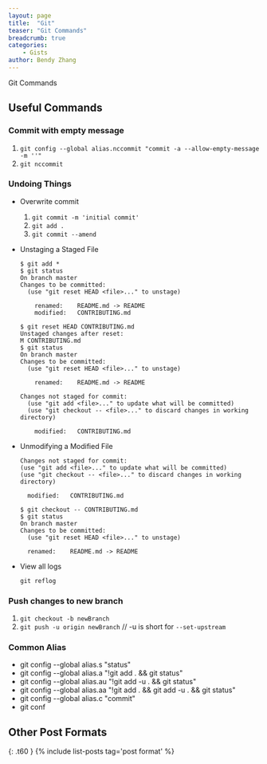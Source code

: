 ```yaml
---
layout: page
title:  "Git"
teaser: "Git Commands"
breadcrumb: true
categories:
    - Gists
author: Bendy Zhang
---
```


Git Commands
  
## Useful Commands
  
### Commit with empty message

1. `git config --global alias.nccommit "commit -a --allow-empty-message -m ''"`
1. `git nccommit`

### Undoing Things

- Overwrite commit
  1. `git commit -m 'initial commit'`
  1. `git add .`
  1. `git commit --amend`
  
- Unstaging a Staged File

  ```shell
  $ git add *
  $ git status
  On branch master
  Changes to be committed:
    (use "git reset HEAD <file>..." to unstage)

      renamed:    README.md -> README
      modified:   CONTRIBUTING.md
  ```
  
  ```shell
  $ git reset HEAD CONTRIBUTING.md
  Unstaged changes after reset:
  M	CONTRIBUTING.md
  $ git status
  On branch master
  Changes to be committed:
    (use "git reset HEAD <file>..." to unstage)

      renamed:    README.md -> README

  Changes not staged for commit:
    (use "git add <file>..." to update what will be committed)
    (use "git checkout -- <file>..." to discard changes in working directory)

      modified:   CONTRIBUTING.md
  ```

- Unmodifying a Modified File

  ```shell
  Changes not staged for commit:
  (use "git add <file>..." to update what will be committed)
  (use "git checkout -- <file>..." to discard changes in working directory)

    modified:   CONTRIBUTING.md
  ```

  ```shell
  $ git checkout -- CONTRIBUTING.md
  $ git status
  On branch master
  Changes to be committed:
    (use "git reset HEAD <file>..." to unstage)

    renamed:    README.md -> README
  ```
  
- View all logs
  
  `git reflog`
  

### Push changes to new branch

1. `git checkout -b newBranch`
1. `git push -u origin newBranch`  // -u is short for `--set-upstream`

### Common Alias

- git config --global alias.s "status"
- git config --global alias.a "!git add . && git status"
- git config --global alias.au "!git add -u . && git status"
- git config --global alias.aa "!git add . && git add -u . && git status"
- git config --global alias.c "commit"
- git conf

<!--more-->

## Other Post Formats
{: .t60 }
{% include list-posts tag='post format' %}
